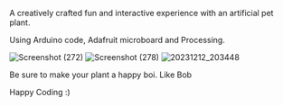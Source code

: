 A creatively crafted fun and interactive experience with an artificial pet plant. 

Using Arduino code, Adafruit microboard and Processing. 

![Screenshot (272)](https://github.com/user-attachments/assets/a1f736ef-6db1-4f6f-b863-bbd5388e7020)
![Screenshot (278)](https://github.com/user-attachments/assets/a6e734ae-eeb8-4df0-9008-fa069924b49f)
![20231212_203448](https://github.com/user-attachments/assets/2efc8314-b826-4f64-a606-b0b4273aab38)

Be sure to make your plant a happy boi. Like Bob

Happy Coding :)
